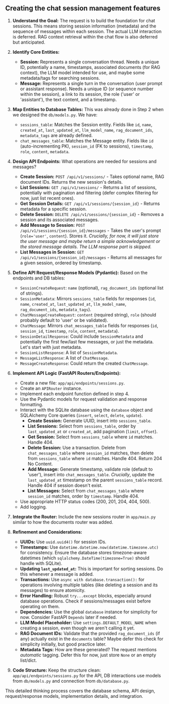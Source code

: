 ## Creating the chat session management features ##

1.  **Understand the Goal:** The request is to build the foundation for chat sessions. This means storing session information (metadata) and the sequence of messages within each session. The actual LLM interaction is deferred. RAG context retrieval within the chat flow is also deferred but anticipated.

2.  **Identify Core Entities:**
    *   **Session:** Represents a single conversation thread. Needs a unique ID, potentially a name, timestamps, associated documents (for RAG context), the LLM model intended for use, and maybe some metadata/tags for searching sessions.
    *   **Message:** Represents a single turn in the conversation (user prompt or assistant response). Needs a unique ID (or sequence number within the session), a link to its session, the role ('user' or 'assistant'), the text content, and a timestamp.

3.  **Map Entities to Database Tables:** This was already done in Step 2 when we designed the `db/models.py`. We have:
    *   `sessions_table`: Matches the Session entity. Fields like `id`, `name`, `created_at`, `last_updated_at`, `llm_model_name`, `rag_document_ids`, `metadata_tags` are already defined.
    *   `chat_messages_table`: Matches the Message entity. Fields like `id` (auto-incrementing PK), `session_id` (FK to sessions), `timestamp`, `role`, `content`, `metadata`.

4.  **Design API Endpoints:** What operations are needed for sessions and messages?
    *   **Create Session:** `POST /api/v1/sessions/` - Takes optional name, RAG document IDs. Returns the new session's details.
    *   **List Sessions:** `GET /api/v1/sessions/` - Returns a list of sessions, potentially with pagination and filtering (defer complex filtering for now, just list recent ones).
    *   **Get Session Details:** `GET /api/v1/sessions/{session_id}` - Returns metadata for a specific session.
    *   **Delete Session:** `DELETE /api/v1/sessions/{session_id}` - Removes a session and its associated messages.
    *   **Add Message to Session:** `POST /api/v1/sessions/{session_id}/messages` - Takes the user's prompt (`role='user'`, `content`). Stores it. *Crucially, for now, it will just store the user message and maybe return a simple acknowledgement or the stored message details. The LLM response part is skipped.*
    *   **List Messages in Session:** `GET /api/v1/sessions/{session_id}/messages` - Returns all messages for a given session, ordered by timestamp.

5.  **Define API Request/Response Models (Pydantic):** Based on the endpoints and DB tables:
    *   `SessionCreateRequest`: `name` (optional), `rag_document_ids` (optional list of strings).
    *   `SessionMetadata`: Mirrors `sessions_table` fields for responses (`id`, `name`, `created_at`, `last_updated_at`, `llm_model_name`, `rag_document_ids`, `metadata_tags`).
    *   `ChatMessageCreateRequest`: `content` (required string), `role` (should probably default to 'user' or be validated).
    *   `ChatMessage`: Mirrors `chat_messages_table` fields for responses (`id`, `session_id`, `timestamp`, `role`, `content`, `metadata`).
    *   `SessionDetailResponse`: Could include `SessionMetadata` and potentially the first few/last few messages, or just the metadata. Let's start with just metadata.
    *   `SessionListResponse`: A list of `SessionMetadata`.
    *   `MessageListResponse`: A list of `ChatMessage`.
    *   `MessageCreateResponse`: Could return the created `ChatMessage`.

6.  **Implement API Logic (FastAPI Routers/Endpoints):**
    *   Create a new file: `app/api/endpoints/sessions.py`.
    *   Create an `APIRouter` instance.
    *   Implement each endpoint function defined in step 4.
    *   Use the Pydantic models for request validation and response formatting.
    *   Interact with the SQLite database using the `database` object and SQLAlchemy Core queries (`insert`, `select`, `delete`, `update`).
        *   **Create Session:** Generate UUID, insert into `sessions_table`.
        *   **List Sessions:** Select from `sessions_table`, order by `last_updated_at` or `created_at`, add pagination (`limit`, `offset`).
        *   **Get Session:** Select from `sessions_table` where `id` matches. Handle 404.
        *   **Delete Session:** Use a transaction. Delete from `chat_messages_table` where `session_id` matches, then delete from `sessions_table` where `id` matches. Handle 404. Return 204 No Content.
        *   **Add Message:** Generate timestamp, validate role (default to 'user'), insert into `chat_messages_table`. *Crucially*, update the `last_updated_at` timestamp on the parent `sessions_table` record. Handle 404 if session doesn't exist.
        *   **List Messages:** Select from `chat_messages_table` where `session_id` matches, order by `timestamp`. Handle 404.
    *   Use appropriate HTTP status codes (200, 201, 204, 404, 500).
    *   Add logging.

7.  **Integrate the Router:** Include the new sessions router in `app/main.py` similar to how the documents router was added.

8.  **Refinement and Considerations:**
    *   **UUIDs:** Use `uuid.uuid4()` for session IDs.
    *   **Timestamps:** Use `datetime.datetime.now(datetime.timezone.utc)` for consistency. Ensure the database stores timezone-aware datetimes (which `sqlalchemy.DateTime(timezone=True)` should handle with SQLite).
    *   **Updating `last_updated_at`:** This is important for sorting sessions. Do this whenever a message is added.
    *   **Transactions:** Use `async with database.transaction():` for operations involving multiple tables (like deleting a session and its messages) to ensure atomicity.
    *   **Error Handling:** Robust `try...except` blocks, especially around database operations. Check if sessions/messages exist before operating on them.
    *   **Dependencies:** Use the global `database` instance for simplicity for now. Consider FastAPI `Depends` later if needed.
    *   **LLM Model Placeholder:** Use `settings.DEFAULT_MODEL_NAME` when creating a session, even though we aren't calling it yet.
    *   **RAG Document IDs:** Validate that the provided `rag_document_ids` (if any) actually exist in the `documents` table? Maybe defer this check for simplicity initially, but good practice later.
    *   **Metadata Tags:** How are these generated? The request mentions *automatic* tagging. Defer this for now, just store `None` or an empty list/dict.

9.  **Code Structure:** Keep the structure clean: `app/api/endpoints/sessions.py` for the API, DB interactions use models from `db/models.py` and connection from `db/database.py`.

This detailed thinking process covers the database schema, API design, request/response models, implementation details, and integration.
